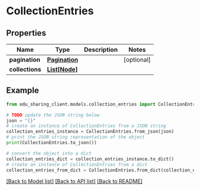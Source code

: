 # CollectionEntries


## Properties

Name | Type | Description | Notes
------------ | ------------- | ------------- | -------------
**pagination** | [**Pagination**](Pagination.md) |  | [optional] 
**collections** | [**List[Node]**](Node.md) |  | 

## Example

```python
from edu_sharing_client.models.collection_entries import CollectionEntries

# TODO update the JSON string below
json = "{}"
# create an instance of CollectionEntries from a JSON string
collection_entries_instance = CollectionEntries.from_json(json)
# print the JSON string representation of the object
print(CollectionEntries.to_json())

# convert the object into a dict
collection_entries_dict = collection_entries_instance.to_dict()
# create an instance of CollectionEntries from a dict
collection_entries_from_dict = CollectionEntries.from_dict(collection_entries_dict)
```
[[Back to Model list]](../README.md#documentation-for-models) [[Back to API list]](../README.md#documentation-for-api-endpoints) [[Back to README]](../README.md)



